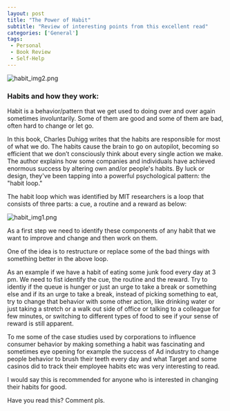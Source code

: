 ```yaml
---
layout: post
title: "The Power of Habit"
subtitle: "Review of interesting points from this excellent read"
categories: ['General']
tags:
 - Personal
 - Book Review
 - Self-Help
---
```


![habit_img2.png]({{site.baseurl}}/img/habit_img2.png)

### Habits and how they work:

Habit is a behavior/pattern that we get used to doing over and over again sometimes involuntarily. Some of them are good and some of them are bad, often hard to change or let go.

In this book, Charles Duhigg writes that the habits are responsible for most of what we do. The habits cause the brain to go on autopilot, becoming so efficient that we don’t consciously think about every single action we make. The author explains how some companies and individuals have achieved enormous success by altering own and/or people's habits. By luck or design, they've been tapping into a powerful psychological pattern: the "habit loop."

The habit loop which was identified by MIT researchers is a loop that consists of three parts: a cue, a routine and a reward as below:

![habit_img1.png]({{site.baseurl}}/img/habit_img1.png)

As a first step we need to identify these components of any habit that we want to improve and change and then work on them.

One of the idea is to restructure or replace some of the bad things with something better in the above loop. 

As an example if we have a habit of eating some junk food every day at 3 pm. We need to fist identify the cue, the routine and the reward. Try to identiy if the queue is hunger or just an urge to take a break or something else and if its an urge to take a break, instead of picking something to eat, try to change that behavior with some other action, like drinking water or just taking a stretch or a walk out side of office or talking to a colleague for few minutes, or switching to different types of food to see if your sense of reward is still apparent.

To me some of the case studies used by corporations to influence consumer behavior by making something a habit was fascinating and sometimes eye opening for example the success of Ad industry to change people behavior to brush their teeth every day and what Target and some casinos did to track their employee habits etc was very interesting to read.

I would say this is recommended for anyone who is interested in changing their habits for good. 

Have you read this? Comment pls.